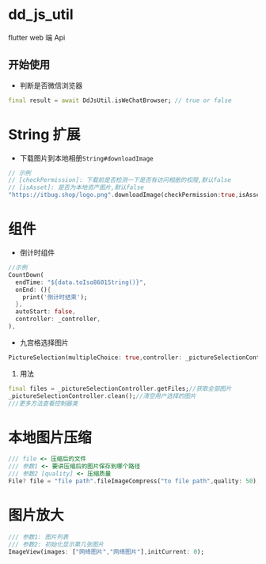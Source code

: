 # dd_js_util

flutter web 端 Api

## 开始使用

* 判断是否微信浏览器
```dart
final result = await DdJsUtil.isWeChatBrowser; // true or false
```

# String 扩展

* 下载图片到本地相册`String#downloadImage`

```dart
// 示例
// [checkPermission]: 下载前是否检测一下是否有访问相册的权限,默认false
// [isAsset]: 是否为本地资产图片,默认false
"https://itbug.shop/logo.png".downloadImage(checkPermission:true,isAsset:false);
```

# 组件

* 倒计时组件
```dart
//示例
CountDown(
  endTime: "${data.toIso8601String()}",
  onEnd: (){
    print('倒计时结束');
  },
  autoStart: false,
  controller: _controller,
),
```
* 九宫格选择图片

```dart
PictureSelection(multipleChoice: true,controller: _pictureSelectionController,),
```
1) 用法
```dart
final files = _pictureSelectionController.getFiles;//获取全部图片
_pictureSelectionController.clean();//清空用户选择的图片
///更多方法查看控制器类
```

# 本地图片压缩
```dart
/// file <- 压缩后的文件
/// 参数1 <- 要讲压缩后的图片保存到哪个路径
/// 参数2 [quality] <- 压缩质量
File? file = "file path".fileImageCompress("to file path",quality: 50);
```

# 图片放大
```dart
/// 参数1: 图片列表
/// 参数2: 初始化显示第几张图片
ImageView(images: ["网络图片","网络图片"],initCurrent: 0);
```